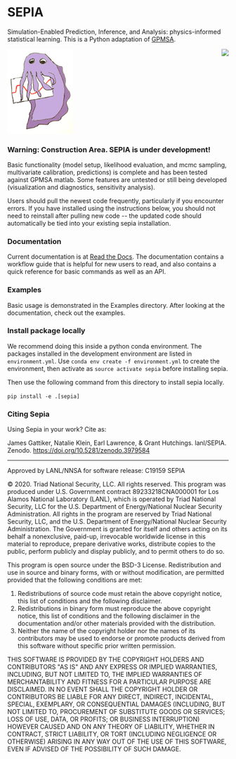 # SEPIA

Simulation-Enabled Prediction, Inference, and Analysis: physics-informed statistical learning.
This is a Python adaptation of [GPMSA](https://github.com/lanl/gpmsa).

<img src="https://zenodo.org/badge/doi/10.5281/zenodo.3979585.svg" align="right">

<img src="docs/sepia.png" alt="sepia cuttlefish logo" width="150"/>

### Warning: Construction Area. SEPIA is under development!
Basic functionality (model setup, likelihood evaluation, and mcmc sampling, multivariate calibration, predictions) is complete and has been tested against GPMSA matlab.
Some features are untested or still being developed (visualization and diagnostics, sensitivity analysis).

Users should pull the newest code frequently, particularly if you encounter errors.
If you have installed using the instructions below, you should not need to reinstall after pulling new code -- the updated code should automatically be tied into your existing sepia installation.

### Documentation
Current documentation is at [Read the Docs](http://sepia-lanl.readthedocs.io).
The documentation contains a workflow guide that is helpful for new users to read, and also contains a quick reference for basic commands as well as an API.

### Examples
Basic usage is demonstrated in the Examples directory. 
After looking at the documentation, check out the examples.

### Install package locally
We recommend doing this inside a python conda environment.
The packages installed in the development environment are listed in `environment.yml`.
Use `conda env create -f environment.yml` to create the environment, then activate as `source activate sepia` before installing sepia.

Then use the following command from this directory to install sepia locally.

`pip install -e .[sepia]`

### Citing Sepia
Using Sepia in your work? Cite as:

James Gattiker, Natalie Klein, Earl Lawrence, & Grant Hutchings.
lanl/SEPIA. Zenodo. https://doi.org/10.5281/zenodo.3979584


---

Approved by LANL/NNSA for software release: C19159 SEPIA 

© 2020. Triad National Security, LLC. All rights reserved.
This program was produced under U.S. Government contract 89233218CNA000001 for Los Alamos
National Laboratory (LANL), which is operated by Triad National Security, LLC for the U.S.
Department of Energy/National Nuclear Security Administration. All rights in the program are
reserved by Triad National Security, LLC, and the U.S. Department of Energy/National Nuclear
Security Administration. The Government is granted for itself and others acting on its behalf a
nonexclusive, paid-up, irrevocable worldwide license in this material to reproduce, prepare
derivative works, distribute copies to the public, perform publicly and display publicly, and to permit
others to do so.

This program is open source under the BSD-3 License.
Redistribution and use in source and binary forms, with or without modification, are permitted
provided that the following conditions are met:
1. Redistributions of source code must retain the above copyright notice, this list of conditions and
the following disclaimer. 
2. Redistributions in binary form must reproduce the above copyright notice, this list of conditions
and the following disclaimer in the documentation and/or other materials provided with the
distribution. 
3. Neither the name of the copyright holder nor the names of its contributors may be used to endorse
or promote products derived from this software without specific prior written permission.

THIS SOFTWARE IS PROVIDED BY THE COPYRIGHT HOLDERS AND CONTRIBUTORS "AS
IS" AND ANY EXPRESS OR IMPLIED WARRANTIES, INCLUDING, BUT NOT LIMITED TO, THE
IMPLIED WARRANTIES OF MERCHANTABILITY AND FITNESS FOR A PARTICULAR
PURPOSE ARE DISCLAIMED. IN NO EVENT SHALL THE COPYRIGHT HOLDER OR
CONTRIBUTORS BE LIABLE FOR ANY DIRECT, INDIRECT, INCIDENTAL, SPECIAL,
EXEMPLARY, OR CONSEQUENTIAL DAMAGES (INCLUDING, BUT NOT LIMITED TO,
PROCUREMENT OF SUBSTITUTE GOODS OR SERVICES; LOSS OF USE, DATA, OR PROFITS;
OR BUSINESS INTERRUPTION) HOWEVER CAUSED AND ON ANY THEORY OF LIABILITY,
WHETHER IN CONTRACT, STRICT LIABILITY, OR TORT (INCLUDING NEGLIGENCE OR
OTHERWISE) ARISING IN ANY WAY OUT OF THE USE OF THIS SOFTWARE, EVEN IF
ADVISED OF THE POSSIBILITY OF SUCH DAMAGE.

